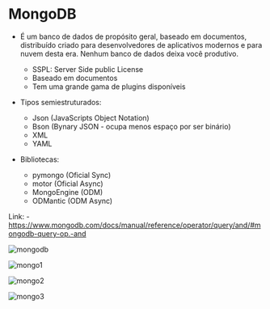 # MongoDB


-  É um banco de dados de propósito geral, baseado em documentos, distribuído criado para desenvolvedores de aplicativos modernos e para nuvem desta era. Nenhum banco de dados deixa você produtivo.
    - SSPL: Server Side public License
    - Baseado em documentos
    - Tem uma grande gama de plugins disponíveis

- Tipos semiestruturados:
    - Json (JavaScripts Object Notation)
    - Bson (Bynary JSON -  ocupa menos espaço por ser binário)
    - XML
    - YAML


- Bibliotecas:
    - pymongo (Oficial Sync)
    - motor (Oficial Async)
    - MongoEngine (ODM)
    - ODMantic (ODM Async)    
    

Link:
    - https://www.mongodb.com/docs/manual/reference/operator/query/and/#mongodb-query-op.-and
    
    
 
![mongodb](https://user-images.githubusercontent.com/43301551/217809185-678b9466-6aed-4983-872d-9e60118f8fcc.png)


![mongo1](https://user-images.githubusercontent.com/43301551/217809248-d47d7ddc-9f6c-4cd2-a08a-6867c6bb1a8b.png)


![mongo2](https://user-images.githubusercontent.com/43301551/217809268-386ae575-473a-4667-82e4-187122828887.png)


![mongo3](https://user-images.githubusercontent.com/43301551/217809302-e12ce6c8-62a0-4d16-b916-d2cefcd89803.png)

